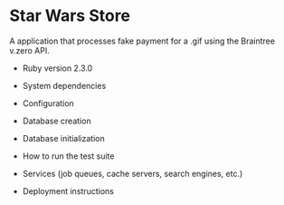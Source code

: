 # Star Wars Store

A application that processes fake payment for a .gif using the Braintree v.zero API.

* Ruby version 2.3.0

* System dependencies

* Configuration

* Database creation

* Database initialization

* How to run the test suite

* Services (job queues, cache servers, search engines, etc.)

* Deployment instructions

